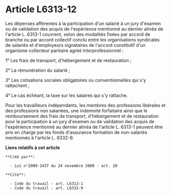 # Article L6313-12

Les dépenses afférentes à la participation d'un salarié à un jury d'examen ou de validation des acquis de l'expérience
mentionné au dernier alinéa de l'article L. 6313-1 couvrent, selon des modalités fixées par accord de branche ou par accord
collectif conclu entre les organisations syndicales de salariés et d'employeurs signataires de l'accord constitutif d'un
organisme collecteur paritaire agréé interprofessionnel : 

1° Les frais de transport, d'hébergement et de restauration ; 

2° La rémunération du salarié ; 

3° Les cotisations sociales obligatoires ou conventionnelles qui s'y rattachent ; 

4° Le cas échéant, la taxe sur les salaires qui s'y rattache. 

Pour les travailleurs indépendants, les membres des professions libérales et des professions non salariées, une indemnité
forfaitaire ainsi que le remboursement des frais de transport, d'hébergement et de restauration pour la participation à un
jury d'examen ou de validation des acquis de l'expérience mentionné au dernier alinéa de l'article L. 6313-1 peuvent être
pris en charge par les fonds d'assurance formation de non-salariés mentionnés à l'article L. 6332-9.

**Liens relatifs à cet article**

	**Créé par**:

	  - Loi n°2009-1437 du 24 novembre 2009 - art. 20

	**Cite**:

	  - Code du travail - art. L6313-1
	  - Code du travail - art. L6332-9
